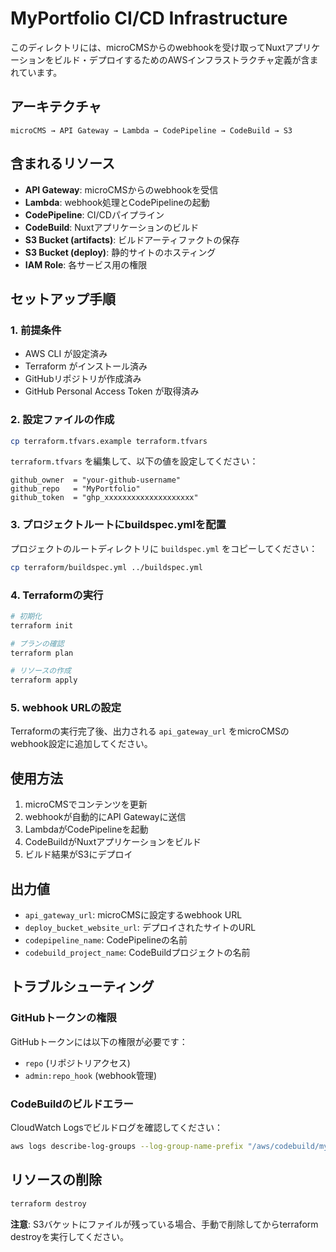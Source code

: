 # MyPortfolio CI/CD Infrastructure

このディレクトリには、microCMSからのwebhookを受け取ってNuxtアプリケーションをビルド・デプロイするためのAWSインフラストラクチャ定義が含まれています。

## アーキテクチャ

```
microCMS → API Gateway → Lambda → CodePipeline → CodeBuild → S3
```

## 含まれるリソース

- **API Gateway**: microCMSからのwebhookを受信
- **Lambda**: webhook処理とCodePipelineの起動
- **CodePipeline**: CI/CDパイプライン
- **CodeBuild**: Nuxtアプリケーションのビルド
- **S3 Bucket (artifacts)**: ビルドアーティファクトの保存
- **S3 Bucket (deploy)**: 静的サイトのホスティング
- **IAM Role**: 各サービス用の権限

## セットアップ手順

### 1. 前提条件

- AWS CLI が設定済み
- Terraform がインストール済み
- GitHubリポジトリが作成済み
- GitHub Personal Access Token が取得済み

### 2. 設定ファイルの作成

```bash
cp terraform.tfvars.example terraform.tfvars
```

`terraform.tfvars` を編集して、以下の値を設定してください：

```hcl
github_owner  = "your-github-username"
github_repo   = "MyPortfolio"
github_token  = "ghp_xxxxxxxxxxxxxxxxxxxx"
```

### 3. プロジェクトルートにbuildspec.ymlを配置

プロジェクトのルートディレクトリに `buildspec.yml` をコピーしてください：

```bash
cp terraform/buildspec.yml ../buildspec.yml
```

### 4. Terraformの実行

```bash
# 初期化
terraform init

# プランの確認
terraform plan

# リソースの作成
terraform apply
```

### 5. webhook URLの設定

Terraformの実行完了後、出力される `api_gateway_url` をmicroCMSのwebhook設定に追加してください。

## 使用方法

1. microCMSでコンテンツを更新
2. webhookが自動的にAPI Gatewayに送信
3. LambdaがCodePipelineを起動
4. CodeBuildがNuxtアプリケーションをビルド
5. ビルド結果がS3にデプロイ

## 出力値

- `api_gateway_url`: microCMSに設定するwebhook URL
- `deploy_bucket_website_url`: デプロイされたサイトのURL
- `codepipeline_name`: CodePipelineの名前
- `codebuild_project_name`: CodeBuildプロジェクトの名前

## トラブルシューティング

### GitHubトークンの権限

GitHubトークンには以下の権限が必要です：
- `repo` (リポジトリアクセス)
- `admin:repo_hook` (webhook管理)

### CodeBuildのビルドエラー

CloudWatch Logsでビルドログを確認してください：
```bash
aws logs describe-log-groups --log-group-name-prefix "/aws/codebuild/myportfolio-build"
```

## リソースの削除

```bash
terraform destroy
```

**注意**: S3バケットにファイルが残っている場合、手動で削除してからterraform destroyを実行してください。 